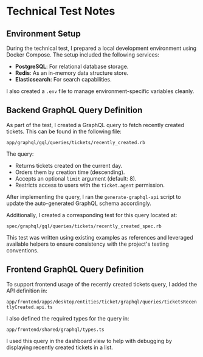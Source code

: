 # Technical Test Notes

## Environment Setup

During the technical test, I prepared a local development environment using Docker Compose. The setup included the following services:

- **PostgreSQL**: For relational database storage.
- **Redis**: As an in-memory data structure store.
- **Elasticsearch**: For search capabilities.

I also created a `.env` file to manage environment-specific variables cleanly.

## Backend GraphQL Query Definition

As part of the test, I created a GraphQL query to fetch recently created tickets. This can be found in the following file:

`app/graphql/gql/queries/tickets/recently_created.rb`

The query:

- Returns tickets created on the current day.
- Orders them by creation time (descending).
- Accepts an optional `limit` argument (default: 8).
- Restricts access to users with the `ticket.agent` permission.

After implementing the query, I ran the `generate-graphql-api` script to update the auto-generated GraphQL schema accordingly.

Additionally, I created a corresponding test for this query located at:

`spec/graphql/gql/queries/tickets/recently_created_spec.rb`

This test was written using existing examples as references and leveraged available helpers to ensure consistency with the project's testing conventions.

## Frontend GraphQL Query Definition

To support frontend usage of the recently created tickets query, I added the API definition in:

`app/frontend/apps/desktop/entities/ticket/graphql/queries/ticketsRecentlyCreated.api.ts`

I also defined the required types for the query in:

`app/frontend/shared/graphql/types.ts`

I used this query in the dashboard view to help with debugging by displaying recently created tickets in a list.
